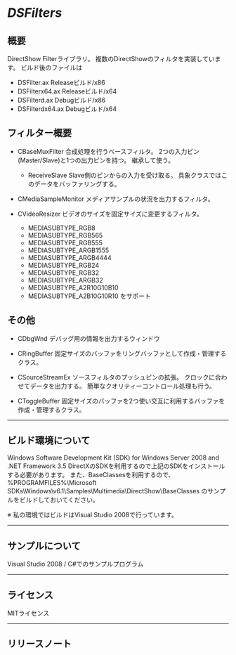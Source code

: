 *DSFilters*
=============================================================================
## 概要

DirectShow Filterライブラリ。
複数のDirectShowのフィルタを実装しています。
ビルド後のファイルは
- DSFilter.ax
  Releaseビルド/x86
- DSFilterx64.ax
  Releaseビルド/x64
- DSFilterd.ax
  Debugビルド/x86
- DSFilterdx64.ax
  Debugビルド/x64


## フィルター概要
- CBaseMuxFilter
  合成処理を行うベースフィルタ。
  2つの入力ピン(Master/Slave)と1つの出力ピンを持つ。
  継承して使う。
  - ReceiveSlave
    Slave側のピンからの入力を受け取る。
    具象クラスではこのデータをバッファリングする。

- CMediaSampleMonitor
  メディアサンプルの状況を出力するフィルタ。

- CVideoResizer
  ビデオのサイズを固定サイズに変更するフィルタ。
  - MEDIASUBTYPE_RGB8
  - MEDIASUBTYPE_RGB565
  - MEDIASUBTYPE_RGB555
  - MEDIASUBTYPE_ARGB1555
  - MEDIASUBTYPE_ARGB4444
  - MEDIASUBTYPE_RGB24
  - MEDIASUBTYPE_RGB32
  - MEDIASUBTYPE_ARGB32
  - MEDIASUBTYPE_A2R10G10B10
  -	MEDIASUBTYPE_A2B10G10R10
  をサポート


## その他
- CDbgWnd
  デバッグ用の情報を出力するウィンドウ

- CRingBuffer
  固定サイズのバッファをリングバッファとして作成・管理するクラス。

- CSourceStreamEx
  ソースフィルタのプッシュピンの拡張。
  クロックに合わせてデータを出力する。
  簡単なクオリティーコントロール処理も行う。

- CToggleBuffer
  固定サイズのバッファを2つ使い交互に利用するバッファを作成・管理するクラス。
  
-----------------------------------------------------------------------------
## ビルド環境について

 Windows Software Development Kit (SDK) for Windows Server 2008 and .NET Framework 3.5
 DirectXのSDKを利用するので上記のSDKをインストールする必要があります。
 また、BaseClassesを利用するので、
 %PROGRAMFILES%\Microsoft SDKs\Windows\v6.1\Samples\Multimedia\DirectShow\BaseClasses
 のサンプルをビルドしておいてください。

 ※ 私の環境ではビルドはVisual Studio 2008で行っています。

-----------------------------------------------------------------------------
## サンプルについて

 Visual Studio 2008 / C#でのサンプルプログラム

-----------------------------------------------------------------------------
## ライセンス

 MITライセンス

-----------------------------------------------------------------------------
## リリースノート


